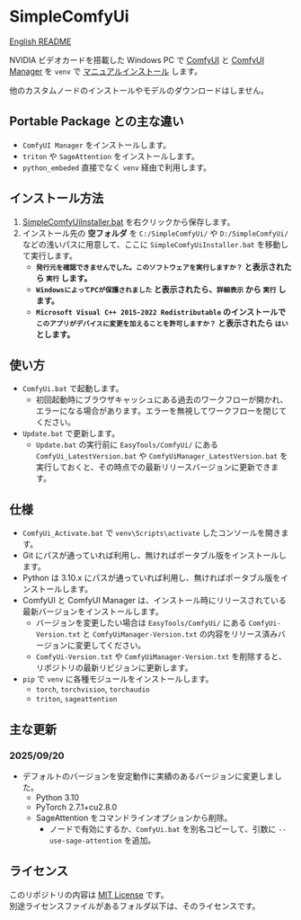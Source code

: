 ﻿# SimpleComfyUi

[English README](README_en.md)

NVIDIA ビデオカードを搭載した Windows PC で [ComfyUI](https://github.com/comfyanonymous/ComfyUI) と [ComfyUI Manager](https://github.com/Comfy-Org/ComfyUI-Manager) を `venv` で [マニュアルインストール](https://github.com/comfyanonymous/ComfyUI?tab=readme-ov-file#manual-install-windows-linux) します。

他のカスタムノードのインストールやモデルのダウンロードはしません。

## Portable Package との主な違い

- `ComfyUI Manager` をインストールします。
- `triton` や `SageAttention` をインストールします。
- `python_embeded` 直接でなく `venv` 経由で利用します。

## インストール方法

1. [SimpleComfyUiInstaller.bat](https://github.com/Zuntan03/SimpleComfyUi/raw/main/SimpleComfyUi/SimpleComfyUiInstaller.bat?ver=0) を右クリックから保存します。
2. インストール先の **空フォルダ** を `C:/SimpleComfyUi/` や `D:/SimpleComfyUi/` などの浅いパスに用意して、ここに `SimpleComfyUiInstaller.bat` を移動して実行します。
	- **`発行元を確認できませんでした。このソフトウェアを実行しますか？` と表示されたら `実行` します。**
	- **`WindowsによってPCが保護されました` と表示されたら、`詳細表示` から `実行` します。**
	- **`Microsoft Visual C++ 2015-2022 Redistributable` のインストールで `このアプリがデバイスに変更を加えることを許可しますか？` と表示されたら `はい` とします。**

## 使い方

- `ComfyUi.bat` で起動します。
	- 初回起動時にブラウザキャッシュにある過去のワークフローが開かれ、エラーになる場合があります。エラーを無視してワークフローを閉じてください。
- `Update.bat` で更新します。
	- `Update.bat` の実行前に `EasyTools/ComfyUi/` にある `ComfyUi_LatestVersion.bat` や `ComfyUiManager_LatestVersion.bat` を実行しておくと、その時点での最新リリースバージョンに更新できます。

## 仕様

- `ComfyUi_Activate.bat` で `venv\Scripts\activate` したコンソールを開きます。
- Git にパスが通っていれば利用し、無ければポータブル版をインストールします。
- Python は 3.10.x にパスが通っていれば利用し、無ければポータブル版をインストールします。
- ComfyUI と ComfyUI Manager は、インストール時にリリースされている最新バージョンをインストールします。
	- バージョンを変更したい場合は `EasyTools/ComfyUi/` にある `ComfyUi-Version.txt` と `ComfyUiManager-Version.txt` の内容をリリース済みバージョンに変更してください。
	- `ComfyUi-Version.txt` や `ComfyUiManager-Version.txt` を削除すると、リポジトリの最新リビジョンに更新します。
- `pip` で `venv` に各種モジュールをインストールします。
	- `torch`, `torchvision`, `torchaudio`
	- `triton`, `sageattention`

<!--
README.md を英訳して README_en.md を更新します。
-->

## 主な更新

### 2025/09/20

- デフォルトのバージョンを安定動作に実績のあるバージョンに変更しました。
	- Python 3.10
	- PyTorch 2.7.1+cu2.8.0
	- SageAttention をコマンドラインオプションから削除。
		- ノードで有効にするか、`ComfyUi.bat` を別名コピーして、引数に `--use-sage-attention` を追加。

## ライセンス

このリポジトリの内容は [MIT License](./LICENSE.txt) です。  
別途ライセンスファイルがあるフォルダ以下は、そのライセンスです。
